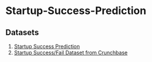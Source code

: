 # Startup-Success-Prediction

## Datasets

1. [Startup Success Prediction](https://www.kaggle.com/datasets/manishkc06/startup-success-prediction)
2. [Startup Success/Fail Dataset from Crunchbase](https://www.kaggle.com/datasets/yanmaksi/big-startup-secsees-fail-dataset-from-crunchbase)
